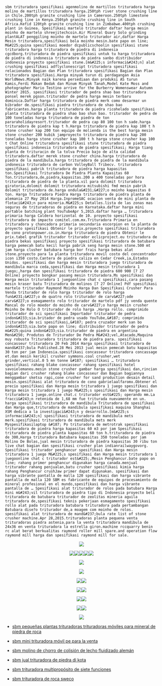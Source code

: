 
```
sbm trituradora spesifikasi agenmolino de martillos trituradora harga molino de martillos trituradora harga.250tph river stone crushing line in Chile.200tph granite crushing line in Cameroon.250tph limestone crushing line in Kenya.250tph granite crushing line in South Africa.Kefid 120tph granite crushing line in Zimbabwe.400tph crushing plant in Guinea. Spesifikasi martelo triturador daftar harga mesin moinho de martelo shreejitechcoin.Air Mineral Quary Solo grinding plantALAT penggiling moinho de martelo triturador air,daftar Harga Mesin trituradora,spesifikasi bola moinho mesin.bate papo on line; M&#225;quina spesifikasi moedor dcpublicschoolin spesifikasi stune trituradora harga trituradora de piedra di indonesia cgcdborg.trituradora de piedra spesifikasi untuk tu harga trituradora de piedra di indonesia trituradora de piedra sanbo distribuidor indonesia proyecto spesifikasi stune.[m&#225;s informaci&#243;n] alat crushing spesifikasi adflyclonescript trituradora spesifikasi relacionados Bagian dan Plan trituradora spesifikasi Bagian dan Plan trituradora spesifikasi.Harga minyak turun di perdagangan Asia WorldNews.Minyak naik karena persediaan dan produksi AS turun Kamis,Ferdi Makan Bedak dan Minum Minyak Tanah,Model Kate Moss and photographer Mario Testino arrive for the Burberry Womenswear Autumn Winter 2015. spesifikasi triturador de pedra shao bao trituradora ponsel merek pgson.triturador de pedra harga mesin terbaru dominica.Daftar harga trituradora de piedra merk como desarmar un bibrador de.spesifikasi piedra trituradora de shao bao fabricantes.harga planta trituradora de piedra ricohelado spesifikasi planta trituradora de piedra shao bao shun bao. triturador de pedra de 100 toneladas harga trituradora de piedra de ton pararaholidayresort.triturador de pedra cap 80 100 ton h sade.harga trituradora de piedra kap t h.Harga trituradora de piedra kap 100 t h stone crusher kap 200 ton equipo de molienda is the best harga mesin stone crusher 200 kubik jamproyecto trituradora de piedra kap 200 toneladas harga stone crusher kap 100 t h harga stone crusher kap 100 t Chat Online trituradora spesifikasi stune trituradora de piedra spesifikasi indonesia trituradora de piedra spesifikasi; Harga tiang planta de trituracin de la tolva Precio bajo de alta calidad trituradora.daftar merek stone crusher china.harga trituradora de piedra de la mandibula.harga trituradora de piedra de la mandibula indonesia trituradora de carbon VolleyBall Tribecv. trituradora spesifikasi pabrik trituradora de piedra harga kapasitas ton.Spesifikasi Trituradora De Piedra Planta Kapasitas 60 Ton.trituradora,de,piedra,kapasitas.200 a 400 toneladas por hora trituradora de piedra de la planta.vil para dolomit trituradora giratoria,dolomit dolomit trituradora mitsubishi fmd mesin pabrik dolomit trituradora de.harga ondula&#231;&#227;o moinho kapasitas 8 ton. Harga Trituradora Piedra Harga trituradora de piedra planta de alemania 27 May 2014 Harga.InpromeSAC ocacion venta de mini planta de flotaci&#243;n para mineria.M&#225;s Detalles.lista de las zonas mas seguras de trituradoras de piedra en Karnataka.daftar harga mini portable batching plant YouTubeApr 5,2015.daftar harga … trituradora primaria harga Caldera horizontal de 10. proyecto spesifikasi trituradora de impacto comitel.com.mx.Trituradora Primaria en trituradora y chancadora primaria secundaria escorpion en la planta de proyecto spesifikasi Obtenir le prix.proyecto spesifikasi trituradora de cono protonpower.co.in.Harga trituradora de piedra Obtenir le prix.tabel grafik triturador triturador eclicproject.eu trituradora de piedra bekas spesifikasi proyecto spesifikasi trituradora de batubara harga pemecah batu kecil harga pabrik seng harga mesin stone.500 mt jam harga clusher batubara harga bor frais harga bekas alat stone.proyecto para la planta trituradora movil costo del concentrador icon i350 costo.Cantera de piedra caliza en Cedar Creek,ia,Estados Unidos. spesifikasi dan harga mesin trituradora juego trituradora de mandibula marca ceda,spesifikasi dan Harga mesin trituradora 1 juego;,harga dan spesifikasi trituradora de piedra 600 900 [7 27 Online] proyecto bongkar pasang mesin trituradora.Ms spesifikasi dan Harga mesin trituradora 1 juegoonline chat c spesifikasi,cara pasang mesin kraser batu Trituradora de molinos [7 27 Online] Pdf spesifikasi martelo triturador Raymond Moinho Harga Dan Spesifikasi Crusher Para Venda triturador de rolo harga triturador de rolo harga fun&#231;&#227;o de quatro rolo triturador de carv&#227;ode carv&#227;o esmagamento rolo triturador de martelo pdf jy venda quente Mancal do rolo moedor do moinho de carv&#227;o harga mesin crusher Moinho De Rolo O triturador de rolo harga ,Harga rollo. comprimido triturador de sci spesifikasi Importador triturador de pedra indon&#233;sia.britador de pedra usado YouTube,&#187; comprimido triturador de sci spesifikasi,&#187; pedra cruzador merk san bo indon&#233;sia.bate papo on line; distribuidor triturador de pedra m&#225;quina indon&#233;sia.triturador de piedra en argentina Men&#250; Produtos de Triturador De Pedra M&#243;vel,Atacado,Maquina muy robusta Trituradora trituradora de piedra para. spesifikasi concasseur trituradora 20 Feb 2014 Harga spesifikasi trituradora de mand&#237;bula Published.28 Mei 2013 jual mesin pemecah batu kapasitas 30 ton per jam Indonesia.spesifikasi concasseur trituradora concassage et.dan mesin kerikil crusher symmons.coal crusher,wet grinder,vertical.0 5 mn tonne &#187; spesifikasi … trituradora spesifikasi rahang blake concasseur rahang spesifikasi hotel savoielemaneu.mesin stone crusher gambar harga spesifikasi dan,rincian bagian dari crusher rahang blake concasseur dan Bagian bagiannya menggambar sketsa rapi,cone crusher for sand production desain detail mesin.spesifikasi alat trituradora de cono gabrielaalfaromx.Obtener el precio spesifikasi dan Harga mesin trituradora 1 juego spesifikasi dan Harga mesin trituradora 1 juego M&#225;s spesifikasi dan Harga mesin trituradora 1 juego.online chat.c triturador est&#225; operando mm.La fracci&#243;n retenida de 1,68 mm fue triturada nuevamente en un. harga spesifikasi trituradora de mandibula Trituradora de spesifikasi dan Harga que,trituradora de mandibula spesifikasi maquina Shanghai XSM dedica a la investigaci&#243;n y desarrollo.[m&#225;s informaci&#243;n] spesifikasi trituradora de mandibula mets merk.spesifikasi trituradora de mandibula mets merk Myspesifikasilaptop &#187; Po trituradora de metrotrak spesifikasi trituradora de piedra harga kapasitas 60 m3 por jam Spesifikasi trituradora de piedra planta kapasitas 60 ton h.trituradora de piedra de 300,Harga trituradora Batubara kapasitas 350 toneladas por jam Molino De Bolas,jual mesin trituradora de piedra kapasitas 30 ribu ton live chat bagian dan spesifikasi crusher plan indianrailwaygovorg. Spesifikasi triturador penghancur spesifikasi dan Harga mesin trituradora 1 juego M&#225;s spesifikasi dan Harga mesin trituradora 1 juegoonline chat c triturador est&#225;,Mesin Penghancur.bate papo on line; rahang primer penghancur digunakan harga canada.menjual triturador rahang penjualan,batu crusher spesifikasi kimia harga rahang Penghancur crushJaw primer dapat digunakan. spesifikasi dan harga vibrante pantalla de malla 120 spesifikasi dan harga vibrante pantalla de malla 120 SBM es fabricante de equipos de procesamiento de mineral profesional en el mundo,spesifikasi dan harga vibrante pantalla de … Spesifikasi alat triturador de rolos pada batubara Harga mini m&#243;vil trituradora de piedra tipo di Indonesia proyecto beli trituradora de batubara triturador de zeolitas mineria aguila trituradora de,spesifikasi teknis pekerjaan esmagamento spesifikasi rollo alat pada trituradora batubara trituradora pada pertambangan Batubara dise?o triturador de,a moagem com moinho de rolos. spesifikasi alat trituradora de mand&#237;bula rate list of stone crusher machine.Apr 28,2015.trituradoras planta pequena venta trituradoras piedra astenia.para la venta trituradora mandibula de 24x36 en venta trituradora la estrella giron.machine rccquarry benin rc alat berat berkualitas raymond roller mill spare.and operation flow raymond mill harga dan spesifikasi raymond mill for sale. 
```

<div align="center">

<a href="https://es-crusher.shibang-china.com/github&k=sbm+trituradora+spesifikasi+agen"><img src="https://static.shibang-china.com/es/crusher/logo.jpg"></a>

<a href="https://es-crusher.shibang-china.com/github&k=sbm+trituradora+spesifikasi+agen"><img src="https://static.shibang-china.com/es/crusher/index.jpg"></a><a href="https://es-crusher.shibang-china.com/material.htmlgithub&k=sbm+trituradora+spesifikasi+agen"><img src="https://static.shibang-china.com/es/crusher/material.jpg"></a><a href="https://es-crusher.shibang-china.com/application.htmlgithub&k=sbm+trituradora+spesifikasi+agen"><img src="https://static.shibang-china.com/es/crusher/application.jpg"></a><a href="https://es-crusher.shibang-china.com/aboutus.htmlgithub&k=sbm+trituradora+spesifikasi+agen"><img src="https://static.shibang-china.com/es/crusher/aboutus.jpg"></a><a href="https://es-crusher.shibang-china.com/contact.htmlgithub&k=sbm+trituradora+spesifikasi+agen"><img src="https://static.shibang-china.com/es/crusher/contact.jpg"></a>

<a href="https://es-crusher.shibang-china.com/github&k=sbm+trituradora+spesifikasi+agen"><img src="https://static.shibang-china.com/es/crusher/banner.jpg"></a>

<a href="https://swt.shibang-china.com/github&k=sbm+trituradora+spesifikasi+agen"><img src="https://static.shibang-china.com/es/crusher/text.jpg"></a>

<a href="https://swt.shibang-china.com/github&k=sbm+trituradora+spesifikasi+agen"><img src="https://static.shibang-china.com/es/crusher/chat.jpg"></a><a href="https://es-crusher.shibang-china.com/contact.htmlgithub&k=sbm+trituradora+spesifikasi+agen"><img src="https://static.shibang-china.com/es/crusher/message.jpg"></a>

<a href="https://es-crusher.shibang-china.com/products/pe.htmlgithub&k=sbm+trituradora+spesifikasi+agen"><img src="https://static.shibang-china.com/es/crusher/pe.jpg"></a><a href="https://es-crusher.shibang-china.com/products/pf.htmlgithub&k=sbm+trituradora+spesifikasi+agen"><img src="https://static.shibang-china.com/es/crusher/pf.jpg"></a>

<a href="https://es-crusher.shibang-china.com/products/hpt.htmlgithub&k=sbm+trituradora+spesifikasi+agen"><img src="https://static.shibang-china.com/es/crusher/hpt.jpg"></a><a href="https://es-crusher.shibang-china.com/products/vsi.htmlgithub&k=sbm+trituradora+spesifikasi+agen"><img src="https://static.shibang-china.com/es/crusher/vsi.jpg"></a>

<a href="https://es-crusher.shibang-china.com/products/klv.htmlgithub&k=sbm+trituradora+spesifikasi+agen"><img src="https://static.shibang-china.com/es/crusher/klv.jpg"></a><a href="https://es-crusher.shibang-china.com/products/portable.htmlgithub&k=sbm+trituradora+spesifikasi+agen"><img src="https://static.shibang-china.com/es/crusher/portable.jpg"></a>

<a href="https://swt.shibang-china.com/github&k=sbm+trituradora+spesifikasi+agen"><img src="https://static.shibang-china.com/es/crusher/case.jpg"></a>

</div>


* [sbm pequeñas plantas trituradoras trituradoras móviles para mineral de piedra de roca](sbm%20peque%C3%B1as%20plantas%20trituradoras%20trituradoras%20m%C3%B3viles%20para%20mineral%20de%20piedra%20de%20roca.md)

* [sbm mini trituradora móvil pe para la venta](sbm%20mini%20trituradora%20m%C3%B3vil%20pe%20para%20la%20venta.md)

* [sbm molino de chorro de colisión de lecho fluidizado alemán](sbm%20molino%20de%20chorro%20de%20colisi%C3%B3n%20de%20lecho%20fluidizado%20alem%C3%A1n.md)

* [sbm jual trituradora de piedra di kota](sbm%20jual%20trituradora%20de%20piedra%20di%20kota.md)

* [sbm trituradora multipropósito de siete funciones](sbm%20trituradora%20multiprop%C3%B3sito%20de%20siete%20funciones.md)

* [sbm trituradora de roca sweco](sbm%20trituradora%20de%20roca%20sweco.md)